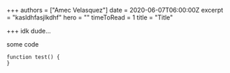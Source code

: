 +++
authors = ["Amec Velasquez"]
date = 2020-06-07T06:00:00Z
excerpt = "kasldhfasjlkdhf"
hero = ""
timeToRead = 1
title = "Title"

+++
idk dude...

some code

    function test() {
    }